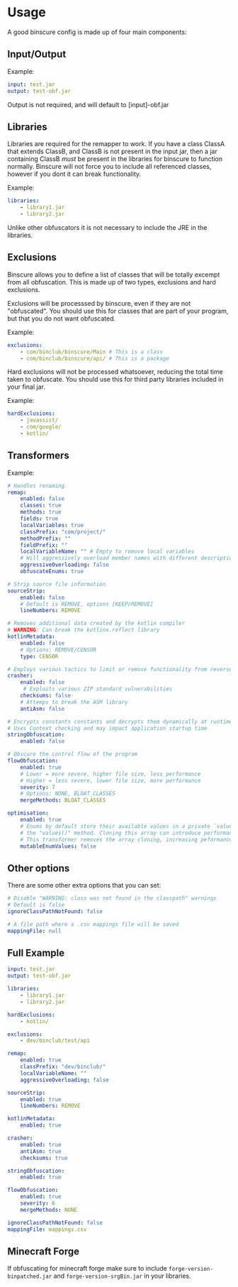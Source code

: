 # Usage
A good binscure config is made up of four main components:

## Input/Output
Example:
```Yaml
input: test.jar
output: test-obf.jar
```
Output is not required, and will default to [input]-obf.jar

## Libraries
Libraries are required for the remapper to work. If you have a class ClassA that extends ClassB, and ClassB is not 
present in the input jar, then a jar containing ClassB *must* be present in the libraries for binscure to function
normally. Binscure will not force you to include all referenced classes, however if you dont it can break
functionality.

Example:
```Yaml
libraries:
    - library1.jar
    - library2.jar
```

Unlike other obfuscators it is not necessary to include the JRE in the libraries.

## Exclusions
Binscure allows you to define a list of classes that will be totally excempt from all obfuscation.
This is made up of two types, exclusions and hard exclusions. 

Exclusions will be processsed by binscure, even if they are not "obfuscated". You should use this for classes
that are part of your program, but that you do not want obfuscated.

Example:
```Yaml
exclusions:
    - com/binclub/binscure/Main # This is a class
    - com/binclub/binscure/api/ # This is a package
```

Hard exclusions will not be processed whatsoever, reducing the total time taken to obfuscate. You should use this
for third party libraries included in your final jar.

Example:
```Yaml
hardExclusions:
    - javassist/
    - com/google/
    - kotlin/
```

## Transformers
Example:
```Yaml
# Handles renaming
remap:
    enabled: false
    classes: true
    methods: true
    fields: true
    localVariables: true
    classPrefix: "com/project/"
    methodPrefix: ""
    fieldPrefix: ""
    localVariableName: "" # Empty to remove local variables
    # Will aggressively overload member names with different descriptions
    aggressiveOverloading: false 
    obfuscateEnums: true

# Strip source file information
sourceStrip:
    enabled: false
    # Default is REMOVE, options [KEEP/REMOVE]
    lineNumbers: REMOVE

# Removes additional data created by the kotlin compiler
# WARNING: Can break the kotlinx.reflect library
kotlinMetadata:
    enabled: false
    # Options: REMOVE/CENSOR
    type: CENSOR

# Employs various tactics to limit or remove functionality from reverse engineering libraries
crasher:
    enabled: false
     # Exploits various ZIP standard vulnerabilities
    checksums: false
    # Attemps to break the ASM library
    antiAsm: false

# Encrypts constants constants and decrypts them dynamically at runtime
# Uses Context checking and may impact application startup time
stringObfuscation:
    enabled: false

# Obscure the control flow of the program
flowObfuscation:
    enabled: true
    # Lower = more severe, higher file size, less performance
    # Higher = less severe, lower file size, more performance
    severity: 7
    # Options: NONE, BLOAT_CLASSES
    mergeMethods: BLOAT_CLASSES

optimisation:
    enabled: true
    # Enums by default store their available values in a private `values` field. This field is cloned and returned using
    # the "values()" method. Cloning this array can introduce performance and memory issues.
    # This transformer removes the array cloning, increasing peformance but potentially allowing unsafe modification of enum values
    mutableEnumValues: false
```

## Other options
There are some other extra options that you can set:
```Yaml
# Disable "WARNING: class was not found in the classpath" warnings
# Default is false
ignoreClassPathNotFound: false

# A file path where a .csv mappings file will be saved
mappingFile: null
```

## Full Example
```Yaml
input: test.jar
output: test-obf.jar

libraries:
    - library1.jar
    - library2.jar

hardExclusions:
    - kotlin/

exclusions:
    - dev/binclub/test/api

remap:
    enabled: true
    classPrefix: "dev/binclub/"
    localVariableName: ""
    aggressiveOverloading: false

sourceStrip:
    enabled: true
    lineNumbers: REMOVE

kotlinMetadata:
    enabled: true

crasher:
    enabled: true
    antiAsm: true
    checksums: true

stringObfuscation:
    enabled: true

flowObfuscation:
    enabled: true
    severity: 6
    mergeMethods: NONE

ignoreClassPathNotFound: false
mappingFile: mappings.csv
```

## Minecraft Forge
If obfuscating for minecraft forge make sure to include `forge-version-binpatched.jar` and `forge-version-srgBin.jar` in your libraries.
